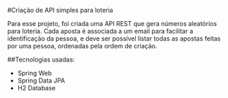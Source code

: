 #Criação de API simples para loteria

Para esse projeto, foi criada uma API REST que gera números aleatórios para loteria.
Cada aposta é associada a um email para facilitar a identificação da pessoa, e deve ser
possível listar todas as apostas feitas por uma pessoa, ordenadas pela ordem de criação.

##Tecnologias usadas:

* Spring Web
* Spring Data JPA
* H2 Database
